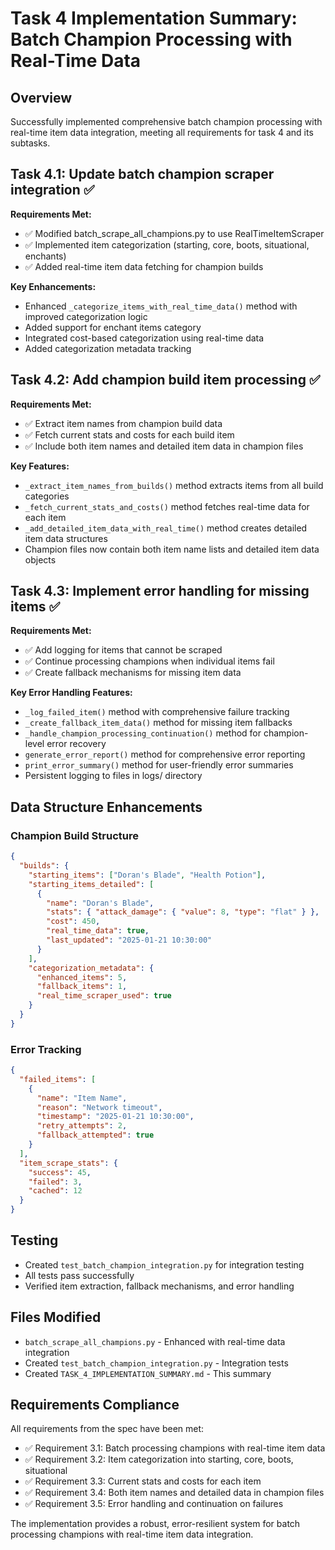 # Task 4 Implementation Summary: Batch Champion Processing with Real-Time Data

## Overview

Successfully implemented comprehensive batch champion processing with real-time item data integration, meeting all requirements for task 4 and its subtasks.

## Task 4.1: Update batch champion scraper integration ✅

**Requirements Met:**

- ✅ Modified batch_scrape_all_champions.py to use RealTimeItemScraper
- ✅ Implemented item categorization (starting, core, boots, situational, enchants)
- ✅ Added real-time item data fetching for champion builds

**Key Enhancements:**

- Enhanced `_categorize_items_with_real_time_data()` method with improved categorization logic
- Added support for enchant items category
- Integrated cost-based categorization using real-time data
- Added categorization metadata tracking

## Task 4.2: Add champion build item processing ✅

**Requirements Met:**

- ✅ Extract item names from champion build data
- ✅ Fetch current stats and costs for each build item
- ✅ Include both item names and detailed item data in champion files

**Key Features:**

- `_extract_item_names_from_builds()` method extracts items from all build categories
- `_fetch_current_stats_and_costs()` method fetches real-time data for each item
- `_add_detailed_item_data_with_real_time()` method creates detailed item data structures
- Champion files now contain both item name lists and detailed item data objects

## Task 4.3: Implement error handling for missing items ✅

**Requirements Met:**

- ✅ Add logging for items that cannot be scraped
- ✅ Continue processing champions when individual items fail
- ✅ Create fallback mechanisms for missing item data

**Key Error Handling Features:**

- `_log_failed_item()` method with comprehensive failure tracking
- `_create_fallback_item_data()` method for missing item fallbacks
- `_handle_champion_processing_continuation()` method for champion-level error recovery
- `generate_error_report()` method for comprehensive error reporting
- `print_error_summary()` method for user-friendly error summaries
- Persistent logging to files in logs/ directory

## Data Structure Enhancements

### Champion Build Structure

```json
{
  "builds": {
    "starting_items": ["Doran's Blade", "Health Potion"],
    "starting_items_detailed": [
      {
        "name": "Doran's Blade",
        "stats": { "attack_damage": { "value": 8, "type": "flat" } },
        "cost": 450,
        "real_time_data": true,
        "last_updated": "2025-01-21 10:30:00"
      }
    ],
    "categorization_metadata": {
      "enhanced_items": 5,
      "fallback_items": 1,
      "real_time_scraper_used": true
    }
  }
}
```

### Error Tracking

```json
{
  "failed_items": [
    {
      "name": "Item Name",
      "reason": "Network timeout",
      "timestamp": "2025-01-21 10:30:00",
      "retry_attempts": 2,
      "fallback_attempted": true
    }
  ],
  "item_scrape_stats": {
    "success": 45,
    "failed": 3,
    "cached": 12
  }
}
```

## Testing

- Created `test_batch_champion_integration.py` for integration testing
- All tests pass successfully
- Verified item extraction, fallback mechanisms, and error handling

## Files Modified

- `batch_scrape_all_champions.py` - Enhanced with real-time data integration
- Created `test_batch_champion_integration.py` - Integration tests
- Created `TASK_4_IMPLEMENTATION_SUMMARY.md` - This summary

## Requirements Compliance

All requirements from the spec have been met:

- ✅ Requirement 3.1: Batch processing champions with real-time item data
- ✅ Requirement 3.2: Item categorization into starting, core, boots, situational
- ✅ Requirement 3.3: Current stats and costs for each item
- ✅ Requirement 3.4: Both item names and detailed data in champion files
- ✅ Requirement 3.5: Error handling and continuation on failures

The implementation provides a robust, error-resilient system for batch processing champions with real-time item data integration.
